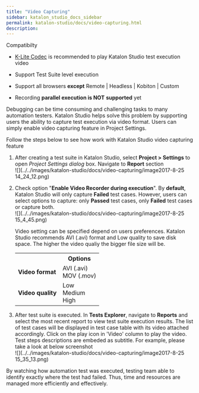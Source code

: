 ```yaml
---
title: "Video Capturing" 
sidebar: katalon_studio_docs_sidebar
permalink: katalon-studio/docs/video-capturing.html 
description: 
---
```

Compatibilty

*   [K-Lite Codec](https://www.codecguide.com/download_kl.htm) is recommended to play Katalon Studio test execution video
*   Support Test Suite level execution
*   Support all browsers **except** Remote | Headless | Kobiton | Custom

*   Recording **parallel execution is NOT** **supported** yet
    

Debugging can be time consuming and challenging tasks to many automation testers. Katalon Studio helps solve this problem by supporting users the ability to capture test execution via video format. Users can simply enable video capturing feature in Project Settings.

Follow the steps below to see how work with Katalon Studio video capturing feature

1.  After creating a test suite in Katalon Studio, select **Project > Settings** to open _Project Settings dialog_ box. Navigate to **Report** section  
    ![](../../images/katalon-studio/docs/video-capturing/image2017-8-25 14_24_12.png)  
      
    
2.  Check option "**Enable Video Recorder during execution**". By **default**, Katalon Studio will only capture **Failed** test cases. However, users can select options to capture: only **Passed** test cases, only **Failed** test cases or capture both.  
    ![](../../images/katalon-studio/docs/video-capturing/image2017-8-25 15_4_45.png)  
      
    
    Video setting can be specified depend on users preferences. Katalon Studio recommends AVI (.avi) format and Low quality to save disk space. The higher the video qualiy the bigger file size will be.
    
    <table class="" style="table-layout: fixed;"><colgroup class="" style=""><col class="" style=""><col class="" style=""></colgroup><tbody class="" style=""><tr class="" style=""><th class="" style="">&nbsp;</th><th class="" style="">Options</th></tr><tr class="" style=""><td class="" style=""><strong class="" style="">Video format</strong></td><td class="" style="">AVI (.avi)<br class="" style="">MOV (.mov)</td></tr><tr class="" style=""><td class="" colspan="1" style=""><strong class="" style="">Video quality</strong></td><td class="" colspan="1" style="">Low<br class="" style="">Medium<br class="" style="">High</td></tr></tbody></table>
    
      
      
    
3.  After test suite is executed. In **Tests Explorer**, navigate to **Reports** and select the most recent report to view test suite execution results. The list of test cases will be displayed in test case table with its video attached accordingly. Click on the play icon in 'Video' column to play the video. Test steps descriptions are embeded as subtitle. For example, please take a look at below screenshot  
    ![](../../images/katalon-studio/docs/video-capturing/image2017-8-25 15_35_13.png)

By watching how automation test was executed, testing team able to identify exactly where the test had failed. Thus, time and resources are managed more efficiently and effectively.